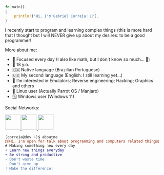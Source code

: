 ~~~rust
fn main()
{
    println!("Hi, I'm Gabriel Correia! 🥇");
}
~~~

I recently start to program and learning complex things (this is more hard that I thought but I will NEVER give up about my desires: to be a good programmer!

More about me:
- 🧮 Focused every day (I also like math, but I don't know so much... 🥲)
- 🥚 18 y.o.
- 🇧🇷 Native language (Brazilian Portuguese)
- 🇺🇸 My second language (English: I still learning yet...)
- 🌱 I’m interested in Emulators; Reverse engineering; Hacking; Graphics and others
- 🐧 Linux user (Actually Parrot OS / Manjaro)
- 🪟 Windows user (Windows 11)

Social Networks:
<div>
<a href="https://www.instagram.com/ocorreia18">
  <img src="https://www.svgrepo.com/show/205290/instagram.svg" height="50px">
</a>
<a href="https://twitter.com/ocorreia18">
  <img src="https://www.svgrepo.com/show/76332/twitter.svg" height="50px">
</a>
<a href="https://discord.com/invite/MFQC38mDyV">
  <img src="https://www.svgrepo.com/show/271181/discord.svg" height="50px">
</div>

~~~diff
[correia@dev ~]$ aboutme
@@Hi, I'm open for talk about programming and computers related things@@
# Making something new every day
+ Learn new things everyday
+ Be strong and productive
- Don't waste time
- Don't give up
! Make the difference!
~~~
